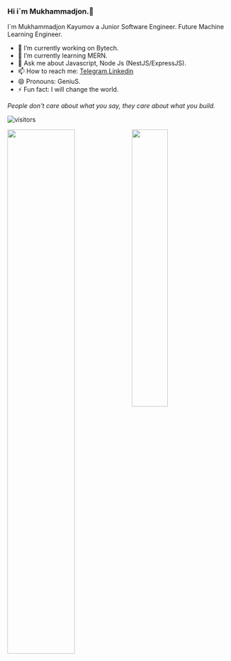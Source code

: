 ### Hi i`m Mukhammadjon.👋
I`m Mukhammadjon Kayumov  a Junior Software Engineer. Future Machine Learning Engineer.

  - 🔭 I’m currently working on Bytech.
  - 🌱 I’m currently learning MERN.
  - 💬 Ask me about Javascript, Node Js (NestJS/ExpressJS).
  - 📫 How to reach me: [Telegram](https://t.me/mr_genius001),[Linkedin](https://www.linkedin.com/in/mukhammadjon-kayumov-a59039202)
  - 😄 Pronouns: GeniuS.
  - ⚡ Fun fact: I will change the world.

*People don't care about what you say, they care about what you build.*

 ![visitors](https://visitor-badge.glitch.me/badge?page_id=page.id&left_color=black&right_color=blue)

 <img width="55%" align="top" src="https://github-readme-stats.vercel.app/api?username=Mukhammadjon571&show_icons=true&hide_border=true&&count_private=true&include_all_commits=true&theme=gotham" />
    <img width="40%" align="top" src="https://github-readme-stats.vercel.app/api/top-langs/?username=Mukhammadjon571&exclude_repo=KNN-Image-Classification&show_icons=true&hide_border=true&layout=compact&langs_count=8&theme=gotham"/>
